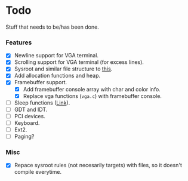 
# Todo
Stuff that needs to be/has been done.

### Features
- [X] Newline support for VGA terminal.
- [X] Scrolling support for VGA terminal (for excess lines).
- [X] Sysroot and similar file structure to [this](https://wiki.osdev.org/Meaty_Skeleton#libc_and_libk_Design).
- [X] Add allocation functions and heap.
- [X] Framebuffer support.
    - [X] Add framebuffer console array with char and color info.
    - [X] Replace vga functions (`vga.c`) with framebuffer console.
- [ ] Sleep functions ([Link](https://wiki.osdev.org/Programmable_Interval_Timer)).
- [ ] GDT and IDT.
- [ ] PCI devices.
- [ ] Keyboard.
- [ ] Ext2.
- [ ] Paging?

### Misc
- [X] Repace sysroot rules (not necesarily targets) with files, so it doesn't compile everytime.

